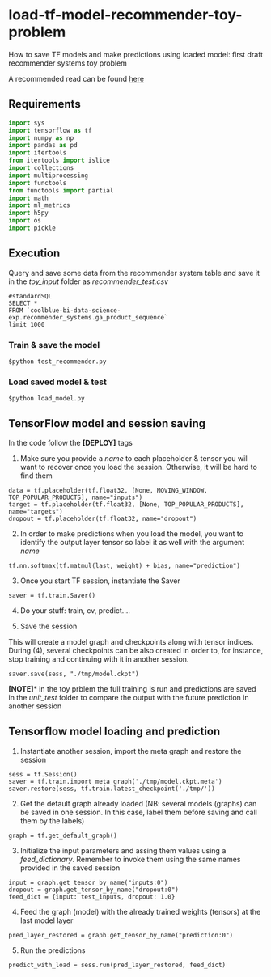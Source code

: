 # load-tf-model-recommender-toy-problem
How to save TF models and make predictions using loaded model: first draft recommender systems toy problem 

A recommended read can be found [here](https://towardsdatascience.com/deploy-tensorflow-models-9813b5a705d5)

## Requirements

```python
import sys
import tensorflow as tf
import numpy as np
import pandas as pd
import itertools
from itertools import islice
import collections
import multiprocessing
import functools
from functools import partial
import math
import ml_metrics
import h5py
import os
import pickle
```

## Execution

Query and save some data from the recommender system table and save it in the *toy_input* folder as *recommender_test.csv*

```
#standardSQL
SELECT * 
FROM `coolblue-bi-data-science-exp.recommender_systems.ga_product_sequence`
limit 1000
```

### Train & save the model
 ```
 $python test_recommender.py
 ```

### Load saved model & test
 
 ```
 $python load_model.py
 ```

## TensorFlow model and session saving

In the code follow the **[DEPLOY]** tags

1. Make sure you provide a *name* to each placeholder & tensor you will want to recover once you load the session. Otherwise, it will be hard to find them

```
data = tf.placeholder(tf.float32, [None, MOVING_WINDOW, TOP_POPULAR_PRODUCTS], name="inputs")
target = tf.placeholder(tf.float32, [None, TOP_POPULAR_PRODUCTS], name="targets")
dropout = tf.placeholder(tf.float32, name="dropout")
```

2. In order to make predictions when you load the model, you want to identify the output layer tensor so label it as well with the argument *name*
```
tf.nn.softmax(tf.matmul(last, weight) + bias, name="prediction")
```

3. Once you start TF session, instantiate the Saver
```
saver = tf.train.Saver()
```

4. Do your stuff: train, cv, predict.... 

5. Save the session 

This will create a model graph and checkpoints along with tensor indices. During (4), several checkpoints can be also created in order to, for instance, stop training and continuing with it in another session. 

```
saver.save(sess, "./tmp/model.ckpt")

```

**[NOTE]*** in the toy prblem the full training is run and predictions are saved in the *unit_test* folder to compare the output with the future prediction in another session

## Tensorflow model loading and prediction

1. Instantiate another session, import the meta graph and restore the session

```
sess = tf.Session()
saver = tf.train.import_meta_graph('./tmp/model.ckpt.meta')
saver.restore(sess, tf.train.latest_checkpoint('./tmp/'))
```

2. Get the default graph already loaded (NB: several models (graphs) can be saved in one session. In this case, label them before saving and call them by the labels)
```
graph = tf.get_default_graph()
```

3. Initialize the input parameters and assing them values using a *feed_dictionary*. Remember to invoke them using the same names provided in the saved session
```
input = graph.get_tensor_by_name("inputs:0")
dropout = graph.get_tensor_by_name("dropout:0")
feed_dict = {input: test_inputs, dropout: 1.0}
```

4. Feed the graph (model) with the already trained weights (tensors) at the last model layer

```
pred_layer_restored = graph.get_tensor_by_name("prediction:0")
```

5. Run the predictions 
```
predict_with_load = sess.run(pred_layer_restored, feed_dict)
```
